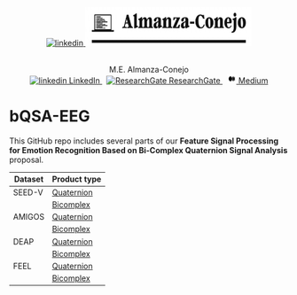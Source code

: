 <p align="center">
  <a href="https://example.com/">
    <img src="https://www.ugto.mx/images/escudo-guia-imagen.png" width=88 height=70 alt="linkedin"> <img src="https://github.com/Almanza-Conejo/imagesRepo/blob/main/almanza.png" alt="Almanza-Conejo" width=300 height=70>
  </a>
  <p align="center">
    <br>
    M.E. Almanza-Conejo</h2>
    <br>
    <a href="https://www.linkedin.com/in/oalmanzaconejo/" rel="nofollow noreferrer">
    <img src="https://i.stack.imgur.com/gVE0j.png" alt="linkedin"> LinkedIn
    </a> &nbsp; 
    <a href="https://www.researchgate.net/profile/Oscar-Almanza-Conejo" rel="nofollow noreferrer">
    <img src="https://user-images.githubusercontent.com/54937357/126514422-ba0e7de1-cbc2-4186-94d9-39e8a22c1c78.png" width="14" height="14" alt="ResearchGate"> ResearchGate
    </a> &nbsp;
    <a href="https://medium.com/@almanzaConejo" rel="nofollow noreferrer">
    <img src="https://raw.githubusercontent.com/Medium/medium-logos/master/03_Symbol/01_Black/PNG/RGB/Medium-Symbol-Black-RGB%401x.png" width="17" height="17" alt="linkedin"> Medium
  </a>
  </p>
</p>

# bQSA-EEG

This GitHub repo includes several parts of our **Feature Signal Processing for Emotion Recognition Based on Bi-Complex Quaternion Signal Analysis** proposal.

| Dataset  |   Product type   |
| ------   |    -----------   |
|  SEED-V  |  [Quaternion](https://github.com/Almanza-Conejo/bQSA-EEG/blob/main/images/SEED-V/quaternionPoduct/SEED-V%20quaternion%20product%20signal%20processing.md) |
|          |  [Bicomplex](https://github.com/Almanza-Conejo/bQSA-EEG/blob/main/images/SEED-V/bicomplexProduct/SEED-V%20bicomplex%20product%20signal%20processing.md)   |
|  AMIGOS  |  [Quaternion](https://github.com/Almanza-Conejo/bQSA-EEG/blob/main/images/AMIGOS/quaternionProduct/AMIGOS%20quaternion%20product%20signal%20processing.md)  |
|          |  [Bicomplex](https://github.com/Almanza-Conejo/bQSA-EEG/blob/main/images/AMIGOS/bicomplexProduct/AMIGOS%20bicomplex%20product%20signal%20processing.md)   |
|   DEAP   |  [Quaternion]()  |
|          |  [Bicomplex]()   |
|   FEEL   |  [Quaternion]()  |
|          |  [Bicomplex]()   |
